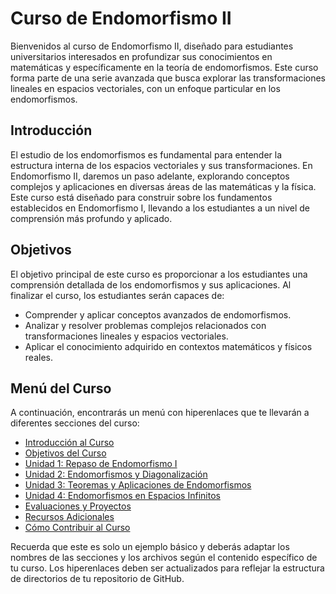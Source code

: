 # Curso de Endomorfismo II

Bienvenidos al curso de Endomorfismo II, diseñado para estudiantes universitarios interesados en profundizar sus conocimientos en matemáticas y específicamente en la teoría de endomorfismos. Este curso forma parte de una serie avanzada que busca explorar las transformaciones lineales en espacios vectoriales, con un enfoque particular en los endomorfismos.

## Introducción

El estudio de los endomorfismos es fundamental para entender la estructura interna de los espacios vectoriales y sus transformaciones. En Endomorfismo II, daremos un paso adelante, explorando conceptos complejos y aplicaciones en diversas áreas de las matemáticas y la física. Este curso está diseñado para construir sobre los fundamentos establecidos en Endomorfismo I, llevando a los estudiantes a un nivel de comprensión más profundo y aplicado.

## Objetivos

El objetivo principal de este curso es proporcionar a los estudiantes una comprensión detallada de los endomorfismos y sus aplicaciones. Al finalizar el curso, los estudiantes serán capaces de:

- Comprender y aplicar conceptos avanzados de endomorfismos.
- Analizar y resolver problemas complejos relacionados con transformaciones lineales y espacios vectoriales.
- Aplicar el conocimiento adquirido en contextos matemáticos y físicos reales.

## Menú del Curso

A continuación, encontrarás un menú con hiperenlaces que te llevarán a diferentes secciones del curso:

- [Introducción al Curso](#introducción)
- [Objetivos del Curso](#objetivos)
- [Unidad 1: Repaso de Endomorfismo I](unidad-1-repaso-de-endomorfismo-I.md)
- [Unidad 2: Endomorfismos y Diagonalización](unidad-2-endomorfismos-y-diagonalización.md)
- [Unidad 3: Teoremas y Aplicaciones de Endomorfismos](unidad-3-teoremas-y-aplicaciones-de-endomorfismos.md)
- [Unidad 4: Endomorfismos en Espacios Infinitos](unidad-4-endomorfismos-en-espacios-infinitos.md)
- [Evaluaciones y Proyectos](evaluaciones-y-proyectos.md)
- [Recursos Adicionales](recursos-adicionales.md)
- [Cómo Contribuir al Curso](cómo-contribuir-al-curso.md)

Recuerda que este es solo un ejemplo básico y deberás adaptar los nombres de las secciones y los archivos según el contenido específico de tu curso. Los hiperenlaces deben ser actualizados para reflejar la estructura de directorios de tu repositorio de GitHub.
